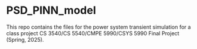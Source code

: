 # PSD_PINN_model
This repo contains the files for the power system transient simulation for a class project CS 3540/CS 5540/CMPE 5990/CSYS 5990 Final Project (Spring, 2025).
